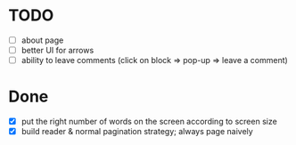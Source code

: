 # TODO

- [ ] about page
- [ ] better UI for arrows
- [ ] ability to leave comments (click on block => pop-up => leave a comment)

# Done

- [x] put the right number of words on the screen according to screen size
- [x] build reader & normal pagination strategy; always page naively
